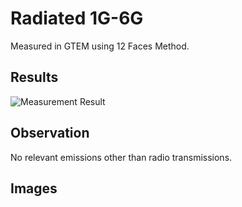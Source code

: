 # Radiated 1G-6G
Measured in GTEM using 12 Faces Method.
<foo>
## Results
![Measurement Result](MeasurementResult)

<Peaklist>
<bar>

## Observation
No relevant emissions other than radio transmissions.

## Images
